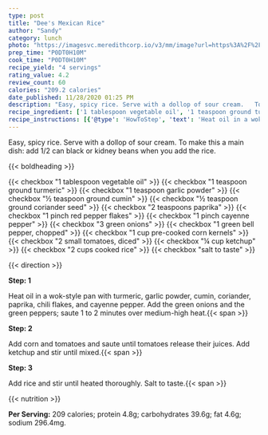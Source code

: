 ```yaml
---
type: post
title: "Dee's Mexican Rice"
author: "Sandy"
category: lunch
photo: "https://imagesvc.meredithcorp.io/v3/mm/image?url=https%3A%2F%2Fimages.media-allrecipes.com%2Fuserphotos%2F108313.jpg"
prep_time: "P0DT0H10M"
cook_time: "P0DT0H10M"
recipe_yield: "4 servings"
rating_value: 4.2
review_count: 60
calories: "209.2 calories"
date_published: 11/28/2020 01:25 PM
description: "Easy, spicy rice. Serve with a dollop of sour cream.   To make this a main dish: add 1/2 can black or kidney beans when you add the rice."
recipe_ingredient: ['1 tablespoon vegetable oil', '1 teaspoon ground turmeric', '1 teaspoon garlic powder', '½ teaspoon ground cumin', '½ teaspoon ground coriander seed', '2 teaspoons paprika', '1 pinch red pepper flakes', '1 pinch cayenne pepper', '3 green onions', '1 green bell pepper, chopped', '1 cup pre-cooked corn kernels', '2 small tomatoes, diced', '¼ cup ketchup', '2 cups cooked rice', 'salt to taste']
recipe_instructions: [{'@type': 'HowToStep', 'text': 'Heat oil in a wok-style pan with turmeric, garlic powder, cumin, coriander, paprika, chili flakes, and cayenne pepper. Add the green onions  and the green peppers; saute 1 to 2 minutes over medium-high heat.\n'}, {'@type': 'HowToStep', 'text': 'Add corn and tomatoes and saute until tomatoes release their juices.  Add ketchup and stir until mixed.\n'}, {'@type': 'HowToStep', 'text': 'Add rice and stir until heated thoroughly. Salt to taste.\n'}]
---
```


Easy, spicy rice. Serve with a dollop of sour cream.   To make this a main dish: add 1/2 can black or kidney beans when you add the rice. 

{{< boldheading >}}

{{< checkbox "1 tablespoon vegetable oil" >}}
{{< checkbox "1 teaspoon ground turmeric" >}}
{{< checkbox "1 teaspoon garlic powder" >}}
{{< checkbox "½ teaspoon ground cumin" >}}
{{< checkbox "½ teaspoon ground coriander seed" >}}
{{< checkbox "2 teaspoons paprika" >}}
{{< checkbox "1 pinch red pepper flakes" >}}
{{< checkbox "1 pinch cayenne pepper" >}}
{{< checkbox "3  green onions" >}}
{{< checkbox "1  green bell pepper, chopped" >}}
{{< checkbox "1 cup pre-cooked corn kernels" >}}
{{< checkbox "2 small tomatoes, diced" >}}
{{< checkbox "¼ cup ketchup" >}}
{{< checkbox "2 cups cooked rice" >}}
{{< checkbox "salt to taste" >}}


{{< direction >}}

**Step: 1**

Heat oil in a wok-style pan with turmeric, garlic powder, cumin, coriander, paprika, chili flakes, and cayenne pepper. Add the green onions  and the green peppers; saute 1 to 2 minutes over medium-high heat.{{< span >}}

**Step: 2**

Add corn and tomatoes and saute until tomatoes release their juices.  Add ketchup and stir until mixed.{{< span >}}

**Step: 3**

Add rice and stir until heated thoroughly. Salt to taste.{{< span >}}

{{< nutrition >}}

**Per Serving:** 209 calories; protein 4.8g; carbohydrates 39.6g; fat 4.6g; sodium 296.4mg.